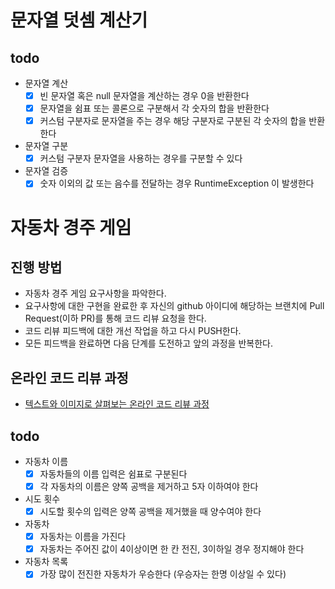 # 문자열 덧셈 계산기
## todo
- 문자열 계산
  - [x] 빈 문자열 혹은 null 문자열을 계산하는 경우 0을 반환한다
  - [x] 문자열을 쉼표 또는 콜론으로 구분해서 각 숫자의 합을 반환한다
  - [x] 커스텀 구분자로 문자열을 주는 경우 해당 구분자로 구분된 각 숫자의 합을 반환한다
- 문자열 구분
  - [x] 커스텀 구분자 문자열을 사용하는 경우를 구분할 수 있다
- 문자열 검증
  - [x] 숫자 이외의 값 또는 음수를 전달하는 경우 RuntimeException 이 발생한다

# 자동차 경주 게임
## 진행 방법
* 자동차 경주 게임 요구사항을 파악한다.
* 요구사항에 대한 구현을 완료한 후 자신의 github 아이디에 해당하는 브랜치에 Pull Request(이하 PR)를 통해 코드 리뷰 요청을 한다.
* 코드 리뷰 피드백에 대한 개선 작업을 하고 다시 PUSH한다.
* 모든 피드백을 완료하면 다음 단계를 도전하고 앞의 과정을 반복한다.

## 온라인 코드 리뷰 과정
* [텍스트와 이미지로 살펴보는 온라인 코드 리뷰 과정](https://github.com/next-step/nextstep-docs/tree/master/codereview)

## todo
- 자동차 이름
  - [x] 자동차들의 이름 입력은 쉼표로 구분된다
  - [x] 각 자동차의 이름은 양쪽 공백을 제거하고 5자 이하여야 한다
- 시도 횟수
  - [x] 시도할 횟수의 입력은 양쪽 공백을 제거했을 때 양수여야 한다
- 자동차
  - [x] 자동차는 이름을 가진다
  - [x] 자동차는 주어진 값이 4이상이면 한 칸 전진, 3이하일 경우 정지해야 한다
- 자동차 목록
  - [x] 가장 많이 전진한 자동차가 우승한다 (우승자는 한명 이상일 수 있다)
